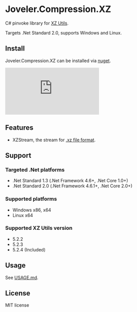 # Joveler.Compression.XZ

C# pinvoke library for [XZ Utils](https://tukaani.org/xz/).

Targets .Net Standard 2.0, supports Windows and Linux.

## Install

Joveler.Compression.XZ can be installed via [nuget](https://www.nuget.org/packages/Joveler.Compression.XZ/).

[![NuGet](https://buildstats.info/nuget/Joveler.Compression.XZ)](https://www.nuget.org/packages/Joveler.Compression.XZ)

## Features

- XZStream, the stream for [.xz file format](https://tukaani.org/xz/xz-file-format.txt).

## Support

### Targeted .Net platforms

- .Net Standard 1.3 (.Net Framework 4.6+, .Net Core 1.0+)
- .Net Standard 2.0 (.Net Framework 4.6.1+, .Net Core 2.0+)

### Supported platforms

- Windows x86, x64
- Linux x64

### Supported XZ Utils version

- 5.2.2
- 5.2.3
- 5.2.4 (Included)

## Usage

See [USAGE.md](./USAGE.md).

## License

MIT license
